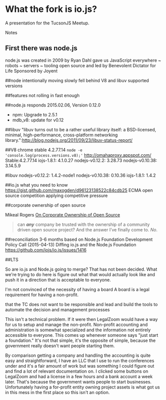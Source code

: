 # What the fork is io.js?

A presentation for the TucsonJS Meetup.

Notes

## First there was node.js
node.js was created in 2009 by Ryan Dahl
gave us JavaScript everywhere ~ robots ~ servers ~ tooling
open source and led by Benevolent Dictator for Life
Sponsored by Joyent

##node intentionally moving slowly
fell behind V8 and libuv supported versions

##features not rolling in fast enough

##node.js responds 
2015.02.06, Version 0.12.0 
* npm: Upgrade to 2.5.1
* mdb_v8: update for v0.12 

##libuv
"libuv turns out to be a rather useful library itself: a BSD-licensed, minimal, high-performance, cross-platform networking library.":http://blog.nodejs.org/2011/09/23/libuv-status-report/


##V8
chrome stable 4.2.77.14
`node -e 'console.log(process.versions.v8);'`
http://omahaproxy.appspot.com/
Stable:4.2.77.14
iojs-1.8.1: 4.1.0.27
nodejs-v0.12.2: 3.28.73
nodejs-v0.10.38: 3.14.5.9

#libuv
nodejs-v0.12.2: 1.4.2-node1
nodejs-v0.10.38: 0.10.36
iojs-1.8.1: 1.4.2

##io.js what you need to know
https://gist.github.com/maxogden/d96123138522c84cdb25
ECMA
open source competition
applying competitive pressure

##corporate ownership of open source

Mikeal Rogers [On Corporate Ownership of Open Source](https://medium.com/@mikeal/on-corporate-ownership-of-open-source-786ebd15847e)
> can *__any__* company be trusted with the ownership of a community driven open source project? And the answer I’ve finally come to. *No*.

##reconciliation
3-6 months based on Node.js Foundation Development Policy Call (2015-04-13) 
Diffing io.js and the Node.js Foundation https://github.com/iojs/io.js/issues/1416

##LTS


So are io.js and Node.js going to merge?
That has not been decided. What we're trying to do here is figure out what that would actually look like and push it in a direction that is acceptable to everyone.

I'm not convinced of the necessity of having a board
A board is a legal requirement for having a non-profit.

that the TC does not want to be responsible and lead and build the tools to automate the decision and management processes

This isn't a technical problem. If it were then LegalZoom would have a way for us to setup and manage the non-profit. Non-profit accounting and administration is somewhat specialized and the information not entirely accessible to everyone. This comes up whenever someone says "just start a foundation." It's not that simple, it's the opposite of simple, because the government really doesn't want people starting them.

By comparison getting a company and handling the accounting is quite easy and straightforward, I have an LLC that I use to run the conferences under and it's a fair amount of work but was something I could figure out and find a lot of relevant documentation on. I clicked some buttons on LegalZoom and had a license in a few hours and a bank account a week later. That's because the government wants people to start businesses. Unfortunately having a for-profit entity owning project assets is what got us in this mess in the first place so this isn't an option.